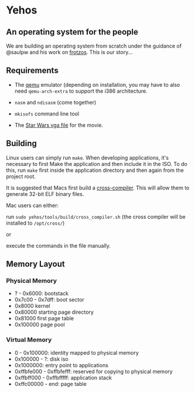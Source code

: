 # Yehos
## An operating system for the people

We are building an operating system from scratch under the guidance of @saulpw and his work on [frotzos](https://github.com/saulpw/frotzos). This is our story...

## Requirements

 - The [qemu](www.qemu.org/) emulator (depending on installation, you may have to also need `qemu-arch-extra` to support the i386 architecture. 

 - `nasm` and `ndisasm` (come together)

 - `mkisofs` command line tool

 - The [Star Wars vga file](https://github.com/zormit/yehos/pull/4#issuecomment-307857771) for the movie.

## Building

Linux users can simply run `make`. When developing applications, it's necessary to first Make the application and then include it in the ISO. To do this, run `make` first inside the application directory and then again from the project root.

It is suggested that Macs first build a [cross-compiler](https://en.wikipedia.org/wiki/Cross_compiler). This will allow them to generate 32-bit ELF binary files.

Mac users can either:

run `sudo yehos/tools/build/cross_compiler.sh` (the cross compiler will be installed to `/opt/cross/`)

or

execute the commands in the file manually. 

## Memory Layout

### Physical Memory

* ? - 0x6000: bootstack
* 0x7c00 - 0x7dff: boot sector
* 0x8000 kernel
* 0x80000 starting page directory
* 0x81000 first page table
* 0x100000 page pool

### Virtual Memory

* 0 - 0x100000: identity mapped to physical memory
* 0x100000 - ?: disk iso
* 0x1000000: entry point to applications
* 0xffbfe000 - 0xffbfefff: reserved for copying to physical memory
* 0xffbff000 - 0xffbfffff: application stack
* 0xffc00000 - end: page table

